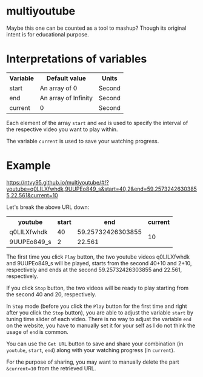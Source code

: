 # multiyoutube
Maybe this one can be counted as a tool to mashup? Though its original intent is for educational purpose.

# Interpretations of variables

<table>
  <tr><th>Variable</th><th>Default value</th><th>Units</th></tr>
  <tr><td>start</td><td>An array of 0</td><td>Second</td></tr>
  <tr><td>end</td><td>An array of Infinity</td><td>Second</td></tr>
  <tr><td>current</td><td>0</td><td>Second</td></tr>
</table>

Each element of the array `start` and `end` is used to specify the interval of the respective video you want to play within.

The variable `current` is used to save your watching progress.

# Example

https://ntvy95.github.io/multiyoutube/#!?youtube=q0LILXfwhdk,9UUPEo849_s&start=40,2&end=59.25732426303855,22.561&current=10

Let's break the above URL down:

<table>
  <tr><th>youtube</th><th>start</th><th>end</th><th>current</th></tr>
  <tr><td>q0LILXfwhdk</td><td>40</td><td>59.25732426303855</td><td rowspan="2">10</td></tr>
  <tr><td>9UUPEo849_s</td><td>2</td><td>22.561</td></tr>
</table>

The first time you click `Play` button, the two youtube videos q0LILXfwhdk and 9UUPEo849_s will be played, starts from the second 40+10 and 2+10, respectively and ends at the second 59.25732426303855 and 22.561, respectively.

If you click `Stop` button, the two videos will be ready to play starting from the second 40 and 20, respectively.

In `Stop` mode (before you click the `Play` button for the first time and right after you click the `Stop` button), you are able to adjust the variable `start` by tuning time slider of each video. There is no way to adjust the variable `end` on the website, you have to manually set it for your self as I do not think the usage of `end` is common.

You can use the `Get URL` button to save and share your combination (in `youtube`, `start`, `end`) along with your watching progress (in `current`).

For the purpose of sharing, you may want to manually delete the part `&current=10` from the retrieved URL.
